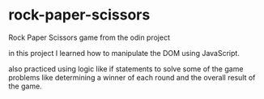 # rock-paper-scissors
Rock Paper Scissors game from the odin project

in this project I learned how to manipulate the DOM using JavaScript.

also practiced using logic like if statements to solve some of the game problems like determining a winner of each round and the overall result of the game.